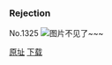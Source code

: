### Rejection
No.1325
![图片不见了~~~](https://imgs.xkcd.com/comics/rejection.png)

[原址](https://xkcd.com//1325) [下载](https://imgs.xkcd.com/comics/rejection.png)

